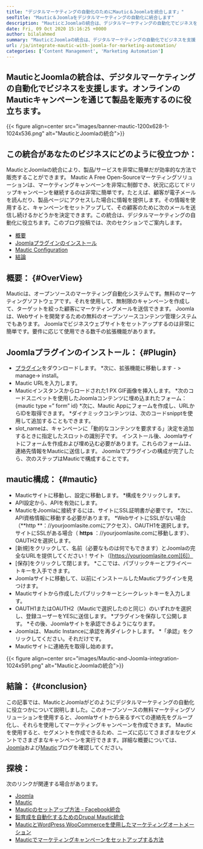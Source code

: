 ```yaml
---
title: "デジタルマーケティングの自動化のためにMautic＆Joomlaを統合します」" 
seoTitle: "Mautic＆Joomlaをデジタルマーケティングの自動化に統合します" 
description: "MauticとJoomlaの統合は、デジタルマーケティングの自動化でビジネスを支援します。 Mauticキャンペーンを通じて製品を販売するのに役立ちます。" 
date: Fri, 09 Oct 2020 15:16:25 +0000
author: bilalahmed
summary: "MauticとJoomlaの統合は、デジタルマーケティングの自動化でビジネスを支援します。オンラインのMauticキャンペーンを通じて製品を販売するのに役立ちます。" 
url: /ja/integrate-mautic-with-joomla-for-marketing-automation/
categories: ['Content Management', 'Marketing Automation']
---
```


## MauticとJoomlaの統合は、デジタルマーケティングの自動化でビジネスを支援します。オンラインのMauticキャンペーンを通じて製品を販売するのに役立ちます。

{{< figure align=center src="images/banner-mautic-1200x628-1-1024x536.png" alt="MauticとJoomlaの統合">}}


## この統合があなたのビジネスにどのように役立つか：
MauticとJoomlaの統合により、製品/サービスを非常に簡単だが効率的な方法で販売することができます。 Mautic A Free Open-Sourceマーケティングソリューションは、マーケティングキャンペーンを非常に制御でき、状況に応じてドリップキャンペーンを継続するのは非常に簡単です。たとえば、顧客が電子メールを読んだり、製品ページにアクセスした場合に情報を提供します。その情報を使用すると、キャンペーンをセットアップして、その顧客のために次のメールを送信し続けるかどうかを決定できます。この統合は、デジタルマーケティングの自動化に役立ちます。このブログ投稿では、次のセクションでご案内します。
  * [概要][1]
  * [Joomlaプラグインのインストール][2]
  * [Mautic Configuration][3]
  * [結論][4]

## 概要： {#OverView}
Mauticは、オープンソースのマーケティング自動化システムです。無料のマーケティングソフトウェアです。それを使用して、無制限のキャンペーンを作成して、ターゲットを絞った顧客にマーケティングメールを送信できます。
Joomlaは、Webサイトを開発するための無料のオープンソースコンテンツ管理システムでもあります。 Joomlaでビジネスウェブサイトをセットアップするのは非常に簡単です。要件に応じて使用できる数千の拡張機能があります。

## Joomlaプラグインのインストール： {#Plugin}
  * [プラグイン][5]をダウンロードします。
  *次に、拡張機能に移動します - > manage-> install。
  * Mautic URLを入力します。
  * Mauticインスタンスからロードされた1 PX GIF画像を挿入します。
  *次のコードスニペットを使用したJoomlaコンテンツに埋め込まれたフォーム：{mautic type =” form” id}
  *次に、Mautic Appにフォームを作成し、URLからIDを取得できます。
  *ダイナミックコンテンツは、次のコードsnipptを使用して追加することもできます。
  * slot_nameは、キャンペーンに「動的なコンテンツを要求する」決定を追加するときに指定したスロットの識別子です。
インストール後、Joomlaサイトにフォームを作成および埋め込む必要があります。これらのフォームは、連絡先情報をMauticに送信します。 Joomlaでプラグインの構成が完了したら、次のステップはMauticで構成することです。

## mautic構成： {#mautic}
  * Mauticサイトに移動し、設定に移動します。
  *構成をクリックします。
  * API設定から、APIを有効にします。
  * MauticをJoomlaに接続するには、サイトにSSL証明書が必要です。
  *次に、API資格情報に移動する必要があります。
  *WebサイトにSSLがない場合（**http **：//yourjoomlasite.comにアクセス）、OAUTH1を選択します。サイトにSSLがある場合（ **https**  ：//yourjoomlasite.comに移動します）、OAUTH2を選択します。
  * [新規]をクリックして、名前（必要なものは何でもできます）とJoomlaの完全なURLを提供してください！サイト（[https://yourjoomlasite.com][6]）
  * [保存]をクリックして閉じます。
  *ここでは、パブリックキーとプライベートキーを入手できます。
  * Joomlaサイトに移動して、以前にインストールしたMauticプラグインを見つけます。
  * Mauticサイトから作成したパブリックキーとシークレットキーを入力します。
  * OAUTH1またはOAUTH2（Mauticで選択したのと同じ）のいずれかを選択し、登録ユーザーをYESに送信します。
  *プラグインを保存して公開します。
  *その後、Joomlaサイトを承認できるようになります。
  * Joomlaは、Mautic Instanceに承認を再ダイレクトします。
  *「承認」をクリックしてください。それだけです。
  * Mauticサイトに連絡先を取得し始めます。

{{< figure align=center src="images/Mautic-and-Joomla-integration-1024x591.png" alt="MauticとJoomlaの統合">}}


## 結論： {#conclusion}
この記事では、MauticとJoomlaがどのようにデジタルマーケティングの自動化に役立つかについて説明しました。このオープンソースの無料マーケティングソリューションを使用すると、Joomlaサイトから来るすべての連絡先をグループ化し、それらを使用してマーケティングキャンペーンを作成できます。 Mauticを使用すると、セグメントを作成できるため、ニーズに応じてさまざまなセグメントでさまざまなキャンペーンを実行できます。詳細な概要については、[Joomla][7]および[Mautic][8]ブログを確認してください。

## 探検：
次のリンクが関連する場合があります。
  * [Joomla][7]
  * [Mautic][8]
  * [Mauticのセットアップ方法 -  Facebook統合][9]
  * [鉛育成を自動化するためのDrupal Mautic統合][10]
  * [MauticとWordPress WooCommerceを使用したマーケティングオートメーション][11]
  * [Mauticでマーケティングキャンペーンをセットアップする方法][12]

  
[1]: #overview
[2]: #plugin
[3]: #mautic
[4]: #conclusion
[5]: https://href.li/?https://extensions.joomla.org/extension/mautic/
[6]: https://href.li/?https://yourjoomlasite.com
[7]: https://products.containerize.com/content-management/joomla
[8]: https://products.containerize.com/marketing-automation/mautic
[9]: https://blog.containerize.com/marketing-automation/how-to-setup-mautic-facebook-integration/
[10]: https://blog.containerize.com/content-management/drupal-tutorial-automate-lead-growth-with-drupal-mautic/
[11]: https://blog.containerize.com/blogging/marketing-automation-using-mautic-and-wordpress-woocommerce/
[12]: https://blog.containerize.com/marketing-automation/how-to-setup-marketing-campaigns-using-mautic-campaign-builder/
